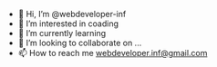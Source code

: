 - 👋 Hi, I’m @webdeveloper-inf
- 👀 I’m interested in coading
- 🌱 I’m currently learning 
- 💞️ I’m looking to collaborate on ...
- 📫 How to reach me webdeveloper.inf@gmail.com

<!---
webdeveloper-inf/webdeveloper-inf is a ✨ special ✨ repository because its `README.md` (this file) appears on your GitHub profile.
You can click the Preview link to take a look at your changes.
--->
